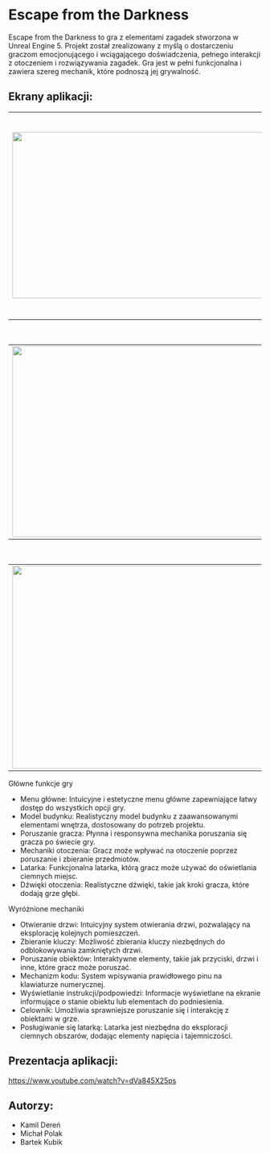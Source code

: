 # Escape from the Darkness

Escape from the Darkness to gra z elementami zagadek stworzona w Unreal Engine 5. Projekt został zrealizowany z myślą o dostarczeniu graczom emocjonującego i wciągającego doświadczenia, pełnego interakcji z otoczeniem i rozwiązywania zagadek. Gra jest w pełni funkcjonalna i zawiera szereg mechanik, które podnoszą jej grywalność.

## Ekrany aplikacji:
<div align="center">
  <table>
    <tr>
      <td style="text-align: center;">
        <img src="https://github.com/MichalPolak01/EscapeFromTheDarknes/assets/104890694/b8efc431-d62c-415d-80a0-938ccd887b77" width="535" height="330"/>
      </td>
      <td style="text-align: center;">
        <img src="https://github.com/MichalPolak01/EscapeFromTheDarknes/assets/104890694/7254f5fb-9e5a-4f93-a5e4-89906dd59523" width="601" height="405"/>
      </td>
    </tr>
  </table>
</div>
<br>
<div align="center">
  <table>
    <tr>
      <td style="text-align: center;">
        <img src="https://github.com/MichalPolak01/EscapeFromTheDarknes/assets/104890694/dd4aaa86-28d1-4b24-aefc-6aeb1d1be976" width="601" height="379"/>
      </td>
      <td style="text-align: center;">
        <img src="https://github.com/MichalPolak01/EscapeFromTheDarknes/assets/104890694/523380ad-dcd9-46f3-b1b4-550e4bd04a00" width="602" height="375"/>
      </td>
    </tr>
  </table>
</div>
<br>
<div align="center">
  <table>
    <tr>
      <td style="text-align: center;">
        <img src="https://github.com/MichalPolak01/EscapeFromTheDarknes/assets/104890694/e15855ee-06b5-4106-8fff-9d9581e9754c" width="600" height="403"/>
      </td>
      <td style="text-align: center;">
        <img src="https://github.com/MichalPolak01/EscapeFromTheDarknes/assets/104890694/93bd9596-80b3-4a49-afcf-4a3a95471497" width="600" height="376"/>
      </td>
    </tr>
  </table>
</div>

Główne funkcje gry
* Menu główne: Intuicyjne i estetyczne menu główne zapewniające łatwy dostęp do wszystkich opcji gry.
* Model budynku: Realistyczny model budynku z zaawansowanymi elementami wnętrza, dostosowany do potrzeb projektu.
* Poruszanie gracza: Płynna i responsywna mechanika poruszania się gracza po świecie gry.
* Mechaniki otoczenia: Gracz może wpływać na otoczenie poprzez poruszanie i zbieranie przedmiotów.
* Latarka: Funkcjonalna latarka, którą gracz może używać do oświetlania ciemnych miejsc.
* Dźwięki otoczenia: Realistyczne dźwięki, takie jak kroki gracza, które dodają grze głębi.

Wyróżnione mechaniki
* Otwieranie drzwi: Intuicyjny system otwierania drzwi, pozwalający na eksplorację kolejnych pomieszczeń.
* Zbieranie kluczy: Możliwość zbierania kluczy niezbędnych do odblokowywania zamkniętych drzwi.
* Poruszanie obiektów: Interaktywne elementy, takie jak przyciski, drzwi i inne, które gracz może poruszać.
* Mechanizm kodu: System wpisywania prawidłowego pinu na klawiaturze numerycznej.
* Wyświetlanie instrukcji/podpowiedzi: Informacje wyświetlane na ekranie informujące o stanie obiektu lub elementach do podniesienia.
* Celownik: Umożliwia sprawniejsze poruszanie się i interakcję z obiektami w grze.
* Posługiwanie się latarką: Latarka jest niezbędna do eksploracji ciemnych obszarów, dodając elementy napięcia i tajemniczości.

## Prezentacja aplikacji:
https://www.youtube.com/watch?v=dVa845X25ps

## Autorzy:
- Kamil Dereń
- Michał Polak
- Bartek Kubik
